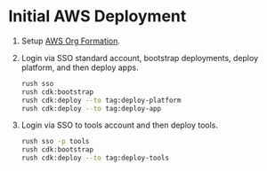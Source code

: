 # Initial AWS Deployment

1. Setup [AWS Org Formation](/platform/aws-org-formation/README.md).

2. Login via SSO standard account, bootstrap deployments, deploy platform, and
   then deploy apps.

   ```bash
   rush sso
   rush cdk:bootstrap
   rush cdk:deploy --to tag:deploy-platform
   rush cdk:deploy --to tag:deploy-app
   ```

3. Login via SSO to tools account and then deploy tools.

   ```bash
   rush sso -p tools
   rush cdk:bootstrap
   rush cdk:deploy --to tag:deploy-tools
   ```
